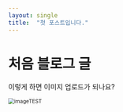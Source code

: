 ```yaml
---
layout: single
title:  "첫 포스트입니다."
---
```


# 처음 블로그 글

이렇게 하면 이미지 업로드가 되나요? 

<img src="C:\study\whoami121212.github.io\images\2024-04-01-first\imageTEST.png" alt="imageTEST" style="zoom:75%;" />
